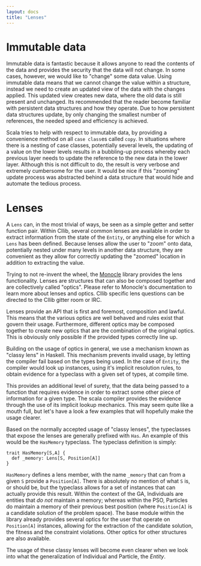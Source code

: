 ```yaml
---
layout: docs
title: "Lenses"
---
```


# Immutable data

Immutable data is fantastic because it allows anyone to read the contents
of the data and provides the security that the data will not change. In some
cases, however, we would like to "change" some data value. Using immutable
data means that we cannot change the value within a structure, instead we
need to create an updated view of the data with the changes applied. This
updated view creates new data, where the old data is still present and
unchanged. Its recommended that the reader become familiar with
persistent data structures and how they operate. Due to how persistent
data structures update, by only changing the smallest number of references,
the needed speed and efficiency is achieved.

Scala tries to help with respect to immutable data, by providing a convenience
method on all `case class`es called `copy`. In situations where there is a
nesting of case classes, potentially several levels, the updating of a value
on the lower levels results in a bubbling-up process whereby each previous
layer needs to update the reference to the new data in the lower layer.
Although this is not difficult to do, the result is very verbose and
extremely cumbersome for the user. It would be nice if this "zooming"
update process was abstracted behind a data structure that would hide and
automate the tedious process.

# Lenses

A ``Lens`` can, in the most trivial of ways, be seen as a simple getter
and setter function pair. Within CIlib, several common lenses are available
in order to extract information from the state of the ``Entity``, or
anything else for which a ``Lens`` has been defined. Because lenses
allow the user to "zoom" onto data, potentially nested under many levels
in another data structure, they are convenient as they allow for correctly
updating the "zoomed" location in addition to extracting the value.

Trying to not re-invent the wheel, the
[Monocle](http://julien-truffaut.github.io/Monocle/>) library
provides the lens functionality. Lenses are structures that can also be
composed together and are collectively called "optics". Please refer to
Monocle's documentation to learn more about lenses and optics. CIlib
specific lens questions can be directed to the CIlib gitter room or IRC.

Lenses provide an API that is first and foremost, composition and lawful.
This means that the various optics are well behaved and rules exist that
govern their usage. Furthermore, different optics may be composed together
to create new optics that are the combination of the original optics. This
is obviously only possible if the provided types correctly line up.

Building on the usage of optics in general, we use a mechanism known as
"classy lens" in Haskell. This mechanism prevents invalid usage, by letting
the compiler fail based on the types being used. In the case of ``Entity``,
the compiler would look up instances, using it's implicit resolution rules,
to obtain evidence for a typeclass with a given set of types, at compile time.

This provides an additional level of surety, that the data being passed to
a function that requires evidence in order to extract some other piece of
information for a given type. The scala compiler provides the evidence
through the use of its implicit lookup mechanics.
This may seem quite like a mouth full, but let's have a look a few examples
that will hopefully make the usage clearer.

Based on the normally accepted usage of "classy lenses", the typeclasses
that expose the lenses are generally prefixed with ``Has``. An example of
this would be the ``HasMemory`` typeclass. The typeclass definition is simply:

    trait HasMemory[S,A] {
      def _memory: Lens[S, Position[A]]
    }

``HasMemory`` defines a lens member, with the name ``_memory`` that can from
a given ``S`` provide a ``Position[A]``. There is absolutely no mention of
what ``S`` is, or should be, but the typeclass allows for a set of instances
that can actually provide this result. Within the context of the GA, Individuals
are entities that _do not_ maintain a memory; whereas within the PSO, Particles
do maintain a memory of their previous best position (where ``Position[A]`` is
a candidate solution of the problem space). The base module within the library
already provides several optics for the user that operate on `Position[A]`
instances, allowing for the extraction of the candidate solution, the fitness
and the constraint violations. Other optics for other structures are also available.

The usage of these classy lenses will become even clearer when we look into what
the generalization of Individual and Particle, the *Entity*.
